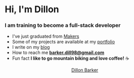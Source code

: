 <center>
<h1 align="left">Hi, I'm Dillon</h1>
<h3 align="left">I am training to become a full-stack developer</h3>

<div align="left">
  
- I've just graduated from [Makers](https://makers.tech/)
- Some of my projects are available at my [portfolio](https://dillonbarker.github.io/)
- I write on my [blog](https://dillonbarker.github.io/blog/)
- How to reach me **barker.dill98@gmail.com**
- Fun fact **I like to go mountain biking and love coffee!** ☕

</div>

<script type="text/javascript" src="https://platform.linkedin.com/badges/js/profile.js" async defer></script>

<div class="LI-profile-badge"  data-version="v1" data-size="medium" data-locale="en_US" data-type="horizontal" data-theme="dark" data-vanity="dillon-barker-7b4585151"><a class="LI-simple-link" href='https://uk.linkedin.com/in/dillon-barker-7b4585151?trk=profile-badge'>Dillon Barker</a></div>


